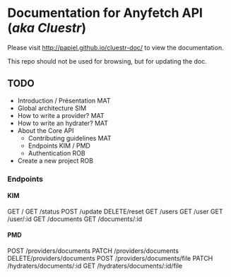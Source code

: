 # Documentation for Anyfetch API (*aka Cluestr*)

Please visit http://papiel.github.io/cluestr-doc/ to view the documentation.

This repo should not be used for browsing, but for updating the doc.

## TODO
* Introduction / Présentation       MAT
* Global architecture               SIM
* How to write a provider?          MAT
* How to write an hydrater?         MAT
* About the Core API
    - Contributing guidelines       MAT
    - Endpoints                     KIM / PMD
    - Authentication                ROB
* Create a new project              ROB

### Endpoints
#### KIM
GET /
GET /status
POST    /update
DELETE/reset
GET /users
GET /user
GET /user/:id
GET /documents
GET /documents/:id

#### PMD
POST    /providers/documents
PATCH   /providers/documents
DELETE/providers/documents
POST    /providers/documents/file
PATCH   /hydraters/documents/:id
GET /hydraters/documents/:id/file
